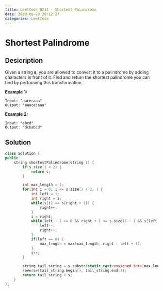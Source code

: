 ```yaml
---
title: LeetCode 0214 - Shortest Palindrome
date: 2018-06-29 20:12:27
categories: LeetCode
---
```

# Shortest Palindrome

<!--more-->

## Desicription

Given a string **s**, you are allowed to convert it to a palindrome by adding characters in front of it. Find and return the shortest palindrome you can find by performing this transformation.

**Example 1:**

```
Input: "aacecaaa"
Output: "aaacecaaa"
```

**Example 2:**

```
Input: "abcd"
Output: "dcbabcd"
```

## Solution

```cpp
class Solution {
public:
    string shortestPalindrome(string s) {
        if(s.size() < 2) {
            return s;
        }

        int max_length = 1;
        for(int i = 0; i <= s.size() / 2; ) {
            int left = i;
            int right = i;
            while(s[i] == s[right + 1]) {
                right++;
            }
            i = right;
            while(left - 1 >= 0 && right + 1 <= s.size() - 1 && s[left - 1] == s[right + 1]) {
                left--;
                right++;
            }
            if(left == 0) {
                max_length = max(max_length, right - left + 1);
            }
            i++;
        }

        string tail_string = s.substr(static_cast<unsigned int>(max_length));
        reverse(tail_string.begin(), tail_string.end());
        return tail_string + s;
    }
};
```